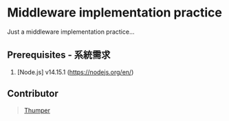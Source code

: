 # Middleware implementation practice

Just a middleware implementation practice...

## Prerequisites - 系統需求

1. [Node.js] v14.15.1 (https://nodejs.org/en/)

## Contributor

> [Thumper](https://github.com/thumperL)